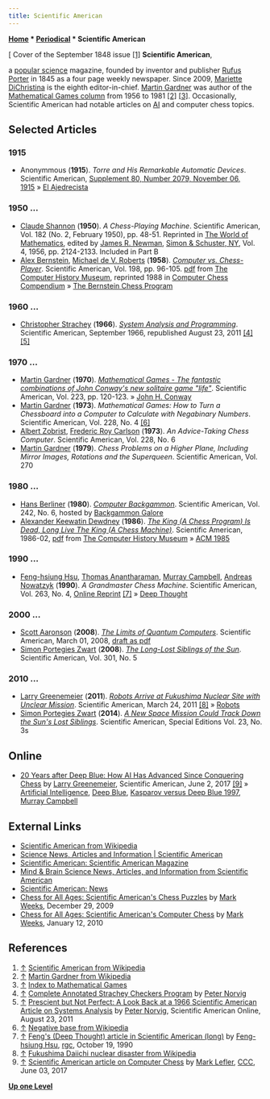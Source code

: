 ```yaml
---
title: Scientific American
---
```

**[Home](Home "Home") \* [Periodical](Periodical "Periodical") \* Scientific American**



[ Cover of the September 1848 issue <a id="cite-note-1" href="#cite-ref-1">[1]</a>
**Scientific American**,  

a [popular science](https://en.wikipedia.org/wiki/Popular_science) magazine, founded by inventor and publisher [Rufus Porter](https://en.wikipedia.org/wiki/Rufus_Porter) in 1845 as a four page weekly newspaper. Since 2009, [Mariette DiChristina](https://en.wikipedia.org/wiki/Mariette_DiChristina) is the eighth editor-in-chief. [Martin Gardner](Martin_Gardner "Martin Gardner") was author of the [Mathematical Games column](https://en.wikipedia.org/wiki/List_of_Martin_Gardner_Mathematical_Games_columns) from 1956 to 1981 <a id="cite-note-2" href="#cite-ref-2">[2]</a> <a id="cite-note-3" href="#cite-ref-3">[3]</a>. Occasionally, Scientific American had notable articles on [AI](Artificial_Intelligence "Artificial Intelligence") and computer chess topics. 



## Selected Articles


### 1915


* Anonymmous (**1915**). *Torre and His Remarkable Automatic Devices*. Scientific American, [Supplement 80, Number 2079, November 06, 1915](http://books.google.co.uk/books?id=XwUiAQAAMAAJ&pg=PA296&dq=%22Torres+and+his+remarkable+automatic+devices%22&hl=en&ei=oBhxTvGkNrS80AHrxoysCg&sa=X&oi=book_result&ct=result&redir_esc=y#v=onepage&q=%22Torres%20and%20his%20remarkable%20automatic%20devices%22&f=false) » [El Ajedrecista](El_Ajedrecista "El Ajedrecista")


### 1950 ...


* [Claude Shannon](Claude_Shannon "Claude Shannon") (**1950**). *A Chess-Playing Machine*. Scientific American, Vol. 182 (No. 2, February 1950), pp. 48-51. Reprinted in [The World of Mathematics](http://www.amazon.com/World-Mathematics-Vol-4/dp/0486411524/ref=pd_sim_b_1), edited by [James R. Newman](https://en.wikipedia.org/wiki/James_R._Newman), [Simon & Schuster, NY](https://en.wikipedia.org/wiki/Simon_&_Schuster), Vol. 4, 1956, pp. 2124-2133. Included in Part B
* [Alex Bernstein](Alex_Bernstein "Alex Bernstein"), [Michael de V. Roberts](Michael_de_V._Roberts "Michael de V. Roberts") (**1958**). *[Computer vs. Chess-Player](http://www.computerhistory.org/chess/full_record.php?iid=doc-431614f690f16)*. Scientific American, Vol. 198, pp. 96-105. [pdf](http://archive.computerhistory.org/projects/chess/related_materials/text/2-2.Computer_V_ChessPlayer.Bernstein_Roberts.Scientific_American.June-1958/Computer_V_ChessPlayer.Bernstein_Roberts.Scientific_American.June-1958.062303059.sm.pdf) from [The Computer History Museum](The_Computer_History_Museum "The Computer History Museum"), reprinted 1988 in [Computer Chess Compendium](Computer_Chess_Compendium "Computer Chess Compendium") » [The Bernstein Chess Program](The_Bernstein_Chess_Program "The Bernstein Chess Program")


### 1960 ...


* [Christopher Strachey](Christopher_Strachey "Christopher Strachey") (**1966**). *[System Analysis and Programming](http://www.scientificamerican.com/article.cfm?id=system-analysis-and-programming-christopher-strachey)*. Scientific American, September 1966, republished August 23, 2011 <a id="cite-note-4" href="#cite-ref-4">[4]</a> <a id="cite-note-5" href="#cite-ref-5">[5]</a>


### 1970 ...


* [Martin Gardner](Martin_Gardner "Martin Gardner") (**1970**). *[Mathematical Games - The fantastic combinations of John Conway's new solitaire game "life"](http://ddi.cs.uni-potsdam.de/HyFISCH/Produzieren/lis_projekt/proj_gamelife/ConwayScientificAmerican.htm)*. Scientific American, Vol. 223, pp. 120-123. » [John H. Conway](John_H._Conway "John H. Conway")
* [Martin Gardner](Martin_Gardner "Martin Gardner") (**1973**). *Mathematical Games: How to Turn a Chessboard into a Computer to Calculate with Negabinary Numbers*. Scientific American, Vol. 228, No. 4 <a id="cite-note-6" href="#cite-ref-6">[6]</a>
* [Albert Zobrist](Albert_Zobrist "Albert Zobrist"), [Frederic Roy Carlson](Frederic_Roy_Carlson "Frederic Roy Carlson") (**1973**). *An Advice-Taking Chess Computer*. Scientific American, Vol. 228, No. 6
* [Martin Gardner](Martin_Gardner "Martin Gardner") (**1979**). *Chess Problems on a Higher Plane, Including Mirror Images, Rotations and the Superqueen*. Scientific American, Vol. 270


### 1980 ...


* [Hans Berliner](Hans_Berliner "Hans Berliner") (**1980**). *[Computer Backgammon](http://www.bkgm.com/articles/Berliner/ComputerBackgammon/index.html)*. Scientific American, Vol. 242, No. 6, hosted by [Backgammon Galore](http://www.bkgm.com/)
* [Alexander Keewatin Dewdney](https://en.wikipedia.org/wiki/Alexander_Dewdney) (**1986**). *[The King (A Chess Program) Is Dead, Long Live The King (A Chess Machine)](http://www.computerhistory.org/chess/full_record.php?iid=doc-431614f6d2654)*. Scientific American, 1986-02, [pdf](http://archive.computerhistory.org/projects/chess/related_materials/text/3-2%20and%203-3%20and%205-2.Computer_recreations.Dewdney-AK.Scientific_American.Feb-1986/Computer_recreations.Dewdney-AK.Scientific_American.Feb-1986.062303022.sm.pdf) from [The Computer History Museum](The_Computer_History_Museum "The Computer History Museum") » [ACM 1985](ACM_1985 "ACM 1985")


### 1990 ...


* [Feng-hsiung Hsu](Feng-hsiung_Hsu "Feng-hsiung Hsu"), [Thomas Anantharaman](Thomas_Anantharaman "Thomas Anantharaman"), [Murray Campbell](Murray_Campbell "Murray Campbell"), [Andreas Nowatzyk](Andreas_Nowatzyk "Andreas Nowatzyk") (**1990**). *A Grandmaster Chess Machine*. Scientific American, Vol. 263, No. 4, [Online Reprint](http://www.disi.unige.it/person/DelzannoG/AI2/hsu.html) <a id="cite-note-7" href="#cite-ref-7">[7]</a> » [Deep Thought](Deep_Thought "Deep Thought")


### 2000 ...


* [Scott Aaronson](https://en.wikipedia.org/wiki/Scott_Aaronson) (**2008**). *[The Limits of Quantum Computers](http://www.scientificamerican.com/article/the-limits-of-quantum-computers/)*. Scientific American, March 01, 2008, [draft as pdf](http://www.scottaaronson.com/writings/limitsqc-draft.pdf)
* [Simon Portegies Zwart](Simon_Portegies_Zwart "Simon Portegies Zwart") (**2008**). *[The Long-Lost Siblings of the Sun](http://www.scientificamerican.com/article/the-long-lost-siblings-of-the-sun/)*. Scientific American, Vol. 301, No. 5


### 2010 ...


* [Larry Greenemeier](http://www.scientificamerican.com/author.cfm?id=1324) (**2011**). *[Robots Arrive at Fukushima Nuclear Site with Unclear Mission](http://www.scientificamerican.com/article.cfm?id=robots-arrive-fukushima-nuclear)*. Scientific American, March 24, 2011 <a id="cite-note-8" href="#cite-ref-8">[8]</a> » [Robots](Robots "Robots")
* [Simon Portegies Zwart](Simon_Portegies_Zwart "Simon Portegies Zwart") (**2014**). *[A New Space Mission Could Track Down the Sun's Lost Siblings](http://www.scientificamerican.com/article/a-new-space-mission-could-track-down-the-sun-s-lost-siblings/)*. Scientific American, Special Editions Vol. 23, No. 3s


## Online


* [20 Years after Deep Blue: How AI Has Advanced Since Conquering Chess](https://www.scientificamerican.com/article/20-years-after-deep-blue-how-ai-has-advanced-since-conquering-chess/) by [Larry Greenemeier](https://www.crunchbase.com/person/larry-greenemeier), Scientific American, June 2, 2017 <a id="cite-note-9" href="#cite-ref-9">[9]</a> » [Artificial Intelligence](Artificial_Intelligence "Artificial Intelligence"), [Deep Blue](Deep_Blue "Deep Blue"), [Kasparov versus Deep Blue 1997](Kasparov_versus_Deep_Blue_1997 "Kasparov versus Deep Blue 1997"), [Murray Campbell](Murray_Campbell "Murray Campbell")


## External Links


* [Scientific American from Wikipedia](https://en.wikipedia.org/wiki/Scientific_American)
* [Science News, Articles and Information | Scientific American](http://www.scientificamerican.com/)
* [Scientific American: Scientific American Magazine](http://www.scientificamerican.com/sciammag/)
* [Mind & Brain Science News, Articles, and Information from Scientific American](http://www.scientificamerican.com/mind-and-brain)
* [Scientific American: News](http://www.scientificamerican.com/section.cfm?id=news)
* [Chess for All Ages: Scientific American's Chess Puzzles](http://chessforallages.blogspot.com/2009/12/scientific-americans-chess-puzzles.html) by [Mark Weeks](Mark_Weeks "Mark Weeks"), December 29, 2009
* [Chess for All Ages: Scientific American's Computer Chess](http://chessforallages.blogspot.com/2010/01/scientific-americans-computer-chess.html) by [Mark Weeks](Mark_Weeks "Mark Weeks"), January 12, 2010


## References


1. <a id="cite-ref-1" href="#cite-note-1">↑</a> [Scientific American from Wikipedia](https://en.wikipedia.org/wiki/Scientific_American)
2. <a id="cite-ref-2" href="#cite-note-2">↑</a> [Martin Gardner from Wikipedia](https://en.wikipedia.org/wiki/Martin_Gardner)
3. <a id="cite-ref-3" href="#cite-note-3">↑</a> [Index to Mathematical Games](http://www.dialectrix.com/MG.html)
4. <a id="cite-ref-4" href="#cite-note-4">↑</a> [Complete Annotated Strachey Checkers Program](http://norvig.com/sciam/checkers-complete.html) by [Peter Norvig](Peter_Norvig "Peter Norvig")
5. <a id="cite-ref-5" href="#cite-note-5">↑</a> [Prescient but Not Perfect: A Look Back at a 1966 Scientific American Article on Systems Analysis](http://blogs.scientificamerican.com/at-scientific-american/2011/08/23/systems-analysis-look-back-1966-scientific-american-article/) by [Peter Norvig](Peter_Norvig "Peter Norvig"), Scientific American Online, August 23, 2011
6. <a id="cite-ref-6" href="#cite-note-6">↑</a> [Negative base from Wikipedia](https://en.wikipedia.org/wiki/Negative_base)
7. <a id="cite-ref-7" href="#cite-note-7">↑</a> [Feng's (Deep Thought) article in Scientific American (long)](http://groups.google.com/group/rec.games.chess/browse_frm/thread/b3b584ef5a572d79#) by [Feng-hsiung Hsu](Feng-hsiung_Hsu "Feng-hsiung Hsu"), [rgc](Computer_Chess_Forums "Computer Chess Forums"), October 19, 1990
8. <a id="cite-ref-8" href="#cite-note-8">↑</a> [Fukushima Daiichi nuclear disaster from Wikipedia](https://en.wikipedia.org/wiki/Fukushima_Daiichi_nuclear_disaster)
9. <a id="cite-ref-9" href="#cite-note-9">↑</a> [Scientific American article on Computer Chess](http://www.talkchess.com/forum/viewtopic.php?t=64158) by [Mark Lefler](Mark_Lefler "Mark Lefler"), [CCC](CCC "CCC"), June 03, 2017

**[Up one Level](Periodical "Periodical")**







 
